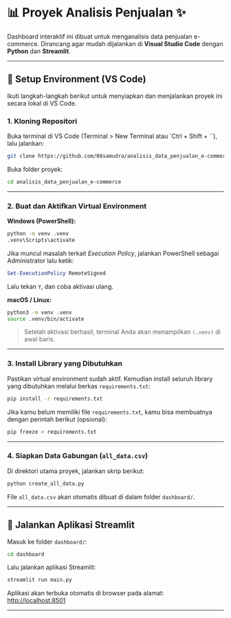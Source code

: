# 📊 Proyek Analisis Penjualan ✨

Dashboard interaktif ini dibuat untuk menganalisis data penjualan e-commerce. Dirancang agar mudah dijalankan di **Visual Studio Code** dengan **Python** dan **Streamlit**.

---

## 🔧 Setup Environment (VS Code)

Ikuti langkah-langkah berikut untuk menyiapkan dan menjalankan proyek ini secara lokal di VS Code.

### 1. Kloning Repositori

Buka terminal di VS Code (Terminal > New Terminal atau \`Ctrl + Shift + \`\`), lalu jalankan:

```bash
git clone https://github.com/08samudra/analisis_data_penjualan_e-commerce.git
```

Buka folder proyek:

```bash
cd analisis_data_penjualan_e-commerce
```

---

### 2. Buat dan Aktifkan Virtual Environment

**Windows (PowerShell):**

```bash
python -m venv .venv
.venv\Scripts\activate
```

Jika muncul masalah terkait *Execution Policy*, jalankan PowerShell sebagai Administrator lalu ketik:

```powershell
Set-ExecutionPolicy RemoteSigned
```

Lalu tekan `Y`, dan coba aktivasi ulang.

**macOS / Linux:**

```bash
python3 -m venv .venv
source .venv/bin/activate
```

> Setelah aktivasi berhasil, terminal Anda akan menampilkan `(.venv)` di awal baris.

---

### 3. Install Library yang Dibutuhkan

Pastikan virtual environment sudah aktif. Kemudian install seluruh library yang dibutuhkan melalui berkas `requirements.txt`:

```bash
pip install -r requirements.txt
```

Jika kamu belum memiliki file `requirements.txt`, kamu bisa membuatnya dengan perintah berikut (opsional):

```bash
pip freeze > requirements.txt
```

---

### 4. Siapkan Data Gabungan (`all_data.csv`)

Di direktori utama proyek, jalankan skrip berikut:

```bash
python create_all_data.py
```

File `all_data.csv` akan otomatis dibuat di dalam folder `dashboard/`.

---

## 🚀 Jalankan Aplikasi Streamlit

Masuk ke folder `dashboard/`:

```bash
cd dashboard
```

Lalu jalankan aplikasi Streamlit:

```bash
streamlit run main.py
```

Aplikasi akan terbuka otomatis di browser pada alamat: [http://localhost:8501](http://localhost:8501)

---